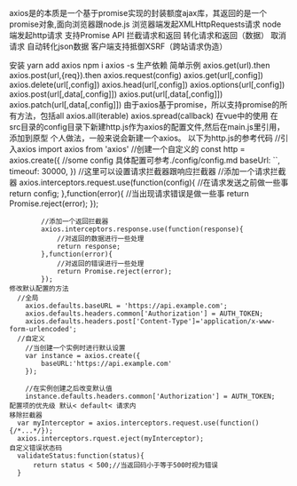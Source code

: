 axios是的本质是一个基于promise实现的封装额度ajax库，其返回的是一个promise对象,面向浏览器跟node.js
    浏览器端发起XMLHttpRequests请求
    node端发起http请求
    支持Promise API
    拦截请求和返回
    转化请求和返回（数据）
    取消请求
    自动转化json数据
    客户端支持抵御XSRF（跨站请求伪造）

  安装
    yarn add axios
    npm i axios -s  生产依赖
  简单示例
    axios.get(url).then
    axios.post(url,{req}).then
    axios.request(config)
    axios.get(url[,config])
    axios.delete(url[,config])
    axios.head(url[,config])
    axios.options(url[,config])
    axios.post(url[,data[,config]])
    axios.put(url[,data[,config]])
axios.patch(url[,data[,config]])
    由于axios基于promise，所以支持promise的所有方法，包括all
      axios.all(iterable)
      axios.spread(callback)
  在vue中的使用
    在src目录的config目录下新建http.js作为axios的配置文件,然后在main.js里引用，添加到原型
      个人做法，一般来说会新建一个axios。
        以下为http.js的参考代码
          //引入axios
          import axios from 'axios'
          //创建一个自定义的
          const http = axios.create({
            //some config 具体配置可参考./config/config.md
            baseUrl: ``,
            timeouf: 30000,
          })
          //这里可以设置请求拦截器跟响应拦截器
          //添加一个请求拦截器
            axios.interceptors.request.use(function(config){
                //在请求发送之前做一些事
                return config;
            },function(error){
                //当出现请求错误是做一些事
                return Promise.reject(error);
            });

            //添加一个返回拦截器
            axios.interceptors.response.use(function(response){
                //对返回的数据进行一些处理
                return response;
            },function(error){
                //对返回的错误进行一些处理
                return Promise.reject(error);
            });
    修改默认配置的方法
      //全局
        axios.defaults.baseURL = 'https://api.example.com';
        axios.defaults.headers.common['Authorization'] = AUTH_TOKEN;
        axios.defaults.headers.post['Content-Type']='application/x-www-form-urlencoded';
      //自定义
        //当创建一个实例时进行默认设置
        var instance = axios.create({
            baseURL:'https://api.example.com'
        });

        //在实例创建之后改变默认值
        instance.defaults.headers.common['Authorization'] = AUTH_TOKEN;
    配置项的优先级 默认< default< 请求内
    移除拦截器
      var myInterceptor = axios.interceptors.request.use(function(){/*...*/});
      axios.interceptors.rquest.eject(myInterceptor);
    自定义错误状态码
      validateStatus:function(status){
          return status < 500;//当返回码小于等于500时视为错误
      }